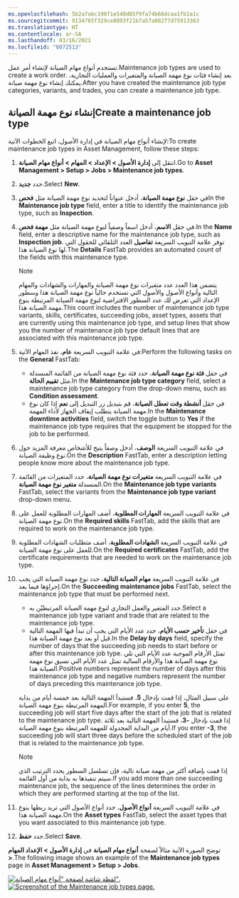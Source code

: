 ```yaml
---
ms.openlocfilehash: 5b2a7abc190f1e540d85f9fa74b66dcaa1fb1a1c
ms.sourcegitcommit: 9134765f329ce8893f21b7a57a08277d75913363
ms.translationtype: HT
ms.contentlocale: ar-SA
ms.lasthandoff: 03/16/2021
ms.locfileid: "6072513"
---
```

<span data-ttu-id="bf812-101">تستخدم أنواع مهام الصيانة لإنشاء أمر عمل.</span><span class="sxs-lookup"><span data-stu-id="bf812-101">Maintenance job types are used to create a work order.</span></span> <span data-ttu-id="bf812-102">بعد إنشاء فئات نوع مهمة الصيانة والمتغيرات والعمليات التجارية، يمكنك إنشاء نوع مهمة صيانة.</span><span class="sxs-lookup"><span data-stu-id="bf812-102">After you have created the maintenance job type categories, variants, and trades, you can create a maintenance job type.</span></span>

## <a name="create-a-maintenance-job-type"></a><span data-ttu-id="bf812-103">إنشاء نوع مهمة الصيانة</span><span class="sxs-lookup"><span data-stu-id="bf812-103">Create a maintenance job type</span></span>

<span data-ttu-id="bf812-104">لإنشاء أنواع مهام الصيانة في إدارة الأصول، اتبع الخطوات الآتية:</span><span class="sxs-lookup"><span data-stu-id="bf812-104">To create maintenance job types in Asset Management, follow these steps:</span></span>

1.  <span data-ttu-id="bf812-105">انتقل إلى **إدارة الأصول > الإعداد > المهام > أنواع مهام الصيانة**.</span><span class="sxs-lookup"><span data-stu-id="bf812-105">Go to **Asset Management > Setup > Jobs > Maintenance job types**.</span></span>
2.  <span data-ttu-id="bf812-106">حدد **جديد‎**.</span><span class="sxs-lookup"><span data-stu-id="bf812-106">Select **New**.</span></span>
3.  <span data-ttu-id="bf812-107">في حقل **نوع مهمة الصيانة**، أدخل عنواناً لتحديد نوع مهمة الصيانة مثل **فحص**</span><span class="sxs-lookup"><span data-stu-id="bf812-107">In the **Maintenance job type** field, enter a title to identify the maintenance job type, such as **Inspection**.</span></span>
4.  <span data-ttu-id="bf812-108">في حقل **الاسم**، أدخل اسماً وصفياً لنوع مهمة الصيانة مثل **مهمة فحص**.</span><span class="sxs-lookup"><span data-stu-id="bf812-108">In the **Name** field, enter a descriptive name for the maintenance job type, such as **Inspection job**.</span></span>
<span data-ttu-id="bf812-109">توفر علامة التبويب السريعة **تفاصيل** العدد التلقائي للحقول التي لها نوع الصيانة هذا.</span><span class="sxs-lookup"><span data-stu-id="bf812-109">The **Details** FastTab provides an automated count of the fields with this maintenance type.</span></span> 
    > [!NOTE]
    > <span data-ttu-id="bf812-110">يتضمن هذا العدد عدد متغيرات نوع مهمة الصيانة والمهارات والشهادات والمهام التالية وأنواع الأصول والأصول التي تستخدم حالياً نوع مهمة الصيانة هذا وسطور الإعداد التي تعرض لك عدد السطور الافتراضية لنوع مهمة الصيانة المرتبطة بنوع مهمة الصيانة هذا.</span><span class="sxs-lookup"><span data-stu-id="bf812-110">This count includes the number of maintenance job type variants, skills, certificates, succeeding jobs, asset types, assets that are currently using this maintenance job type, and setup lines that show you the number of maintenance job type default lines that are associated with this maintenance job type.</span></span> 
5.  <span data-ttu-id="bf812-111">في علامة التبويب السريعة **عام**، نفذ المهام الآتية:</span><span class="sxs-lookup"><span data-stu-id="bf812-111">Perform the following tasks on the **General** FastTab:</span></span>
    - <span data-ttu-id="bf812-112">في حقل **فئة نوع مهمة الصيانة**، حدد فئة نوع مهمة الصيانة من القائمة المنسدلة مثل **تقييم الحالة**.</span><span class="sxs-lookup"><span data-stu-id="bf812-112">In the **Maintenance job type category** field, select a maintenance job type category from the drop-down menu, such as **Condition assessment**.</span></span>
    - <span data-ttu-id="bf812-113">في حقل **أنشطة وقت تعطل الصيانة**، قم بتبديل زر التبديل إلى **نعم** إذا كان نوع مهمة الصيانة يتطلب إيقاف الجهاز لأداء المهمة.</span><span class="sxs-lookup"><span data-stu-id="bf812-113">In the **Maintenance downtime activities** field, switch the toggle button to **Yes** if the maintenance job type requires that the equipment be stopped for the job to be performed.</span></span>
6.  <span data-ttu-id="bf812-114">في علامة التبويب السريعة **الوصف**، أدخل وصفاً يتيح للأشخاص معرفة المزيد حول نوع وظيفة الصيانة.</span><span class="sxs-lookup"><span data-stu-id="bf812-114">On the **Description** FastTab, enter a description letting people know more about the maintenance job type.</span></span>
7.  <span data-ttu-id="bf812-115">في علامة التبويب السريعة **متغيرات نوع مهمة الصيانة**، حدد المتغيرات من القائمة المنسدلة **متغير نوع مهمة الصيانة**.</span><span class="sxs-lookup"><span data-stu-id="bf812-115">On the **Maintenance job type variants** FastTab, select the variants from the **Maintenance job type variant** drop-down menu.</span></span>
8.  <span data-ttu-id="bf812-116">في علامة التبويب السريعة **المهارات المطلوبة**، أضف المهارات المطلوبة للعمل على نوع مهمة الصيانة.</span><span class="sxs-lookup"><span data-stu-id="bf812-116">On the **Required skills** FastTab, add the skills that are required to work on the maintenance job type.</span></span>
9.  <span data-ttu-id="bf812-117">في علامة التبويب السريعة **الشهادات المطلوبة**، أضف متطلبات الشهادات المطلوبة للعمل على نوع مهمة الصيانة.</span><span class="sxs-lookup"><span data-stu-id="bf812-117">On the **Required certificates** FastTab, add the certificate requirements that are needed to work on the maintenance job type.</span></span>
10. <span data-ttu-id="bf812-118">في علامة التبويب السريعة **مهام الصيانة التالية**، حدد نوع مهمة الصيانة التي يجب إجراؤها فيما بعد.</span><span class="sxs-lookup"><span data-stu-id="bf812-118">On the **Succeeding maintenance jobs** FastTab, select the maintenance job type that must be performed next.</span></span> 
    - <span data-ttu-id="bf812-119">حدد المتغير والعمل التجاري لنوع مهمة الصيانة المرتبطيْن به.</span><span class="sxs-lookup"><span data-stu-id="bf812-119">Select a maintenance job type variant and trade that are related to the maintenance job type.</span></span> 
    - <span data-ttu-id="bf812-120">في حقل **تأخير حسب الأيام**، حدد عدد الأيام التي يجب أن تبدأ فيها المهمة التالية قبل أو بعد نوع مهمة الصيانة هذا.</span><span class="sxs-lookup"><span data-stu-id="bf812-120">In the **Delay by days** field, specify the number of days that the succeeding job needs to start before or after this maintenance job type.</span></span> <span data-ttu-id="bf812-121">تمثل الأرقام الموجبة عدد الأيام التي تلي نوع مهمة الصيانة هذا والأرقام السالبة تمثل عدد الأيام التي تسبق نوع مهمة الصيانة هذا.</span><span class="sxs-lookup"><span data-stu-id="bf812-121">Positive numbers represent the number of days after this maintenance job type and negative numbers represent the number of days preceding this maintenance job type.</span></span> 

    <span data-ttu-id="bf812-122">على سبيل المثال، إذا قمت بإدخال **5**، فستبدأ المهمة التالية بعد خمسة أيام من بداية المهمة المرتبطة بنوع مهمة الصيانة.</span><span class="sxs-lookup"><span data-stu-id="bf812-122">For example, if you enter **5**, the succeeding job will start five days after the start of the job that is related to the maintenance job type.</span></span> <span data-ttu-id="bf812-123">إذا قمت بإدخال **-3**، فستبدأ المهمة التالية بعد ثلاثة أيام من البداية المجدولة للمهمة المرتبطة بنوع مهمة الصيانة.</span><span class="sxs-lookup"><span data-stu-id="bf812-123">If you enter **-3**, the succeeding job will start three days before the scheduled start of the job that is related to the maintenance job type.</span></span> 

    > [!NOTE]
    > <span data-ttu-id="bf812-124">إذا قمت بإضافة أكثر من مهمة صيانة تالية، فإن تسلسل السطور يحدد الترتيب الذي سيتم تنفيذها به بداية من أول القائمة.</span><span class="sxs-lookup"><span data-stu-id="bf812-124">If you add more than one succeeding maintenance job, the sequence of the lines determines the order in which they are performed starting at the top of the list.</span></span>
11. <span data-ttu-id="bf812-125">في علامة التبويب السريعة **أنواع الأصول**، حدد أنواع الأصول التي تريد ربطها بنوع مهمة الصيانة هذا.</span><span class="sxs-lookup"><span data-stu-id="bf812-125">On the **Asset types** FastTab, select the asset types that you want associated to this maintenance job type.</span></span>
12. <span data-ttu-id="bf812-126">حدد **حفظ**.</span><span class="sxs-lookup"><span data-stu-id="bf812-126">Select **Save**.</span></span>

<span data-ttu-id="bf812-127">توضح الصورة الآتية مثالاً لصفحة **أنواع مهام الصيانة** في **إدارة الأصول > الإعداد المهام >**.</span><span class="sxs-lookup"><span data-stu-id="bf812-127">The following image shows an example of the **Maintenance job types** page in **Asset Management > Setup > Jobs**.</span></span>

<span data-ttu-id="bf812-128">[![لقطة شاشة لصفحة "أنواع مهام الصيانة".](../media/maintenance-job-types-1-ss.png)](../media/maintenance-job-types-1-ss.png#lightbox)</span><span class="sxs-lookup"><span data-stu-id="bf812-128">[![Screenshot of the Maintenance job types page.](../media/maintenance-job-types-1-ss.png)](../media/maintenance-job-types-1-ss.png#lightbox)</span></span>
 
